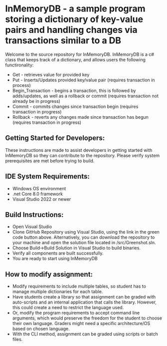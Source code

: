 InMemoryDB - a sample program storing a dictionary of key-value pairs and handling changes via transactions similar to a DB
=============================================================

Welcome to the source repository for InMemoryDB. InMemoryDB is a c# class that keeps track of a dictionary, and allows users the following functironality:

* Get - retrieves value for provided key
* Put - Inserts/Updates provided key/value pair (requires transaction in process)
* Begin_Transaction - begins a transaction, this is followed by adds/updates, as well as a rollback or commit (requires transaction not already be in progress)
* Commit - commits changes since transaction begin (requires transaction in progress)
* Rollback - reverts any changes made since transaction has begun (requires transaction in progress)

Getting Started for Developers:
-------------------------------

These instructions are made to assist developers in getting started with InMemoryDB so they can contribute to the repository. Please verify system prerequisites are met before trying to build.

IDE System Requirements:
------------------------

* Windows OS environment
* .net Core 8.0 framework
* Visual Studio 2022 or newer

Build Instructions:
-------------------

* Open Visual Studio
* Clone GitHub Repository using Visual Studio, using the link in the green code button above. Alternatively, you can download the repository to your machine and open the solution file located in /src/Greenshot.sln.
* Choose Build->Build Solution in Visual Studio to build binaries.
* Verify all components are built successfully.
* You are ready to start using InMemoryDB

How to modify assignment:
------------------

* Modify requirements to include multiple tables, so student has to manage multiple dictionaries for each table. 
* Have students create a library so that assignment can be graded with auto-scripts and an internal application that calls the library. However, this could create a need to restrict the language used.
* Or, modify the program requirements to accept command line arguments, which would preserve the freedom for the student to choose their own language. Graders might need a specific architecture/OS based on chosen language.
* With the CLI method, assignment can be graded using scripts or batch files. 
